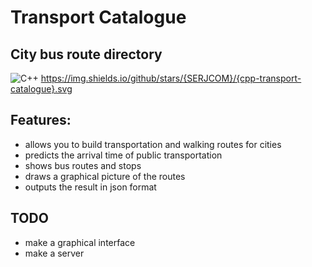 # Transport Catalogue 
## City bus route directory
![C++](https://img.shields.io/badge/c++-%2300599C.svg?style=for-the-badge&logo=c%2B%2B&logoColor=white)
https://img.shields.io/github/stars/{SERJCOM}/{cpp-transport-catalogue}.svg


## Features:
+ allows you to build transportation and walking routes for cities
+ predicts the arrival time of public transportation
+ shows bus routes and stops
+ draws a graphical picture of the routes
+ outputs the result in json format

## TODO
+ make a graphical interface
+ make a server 
  


